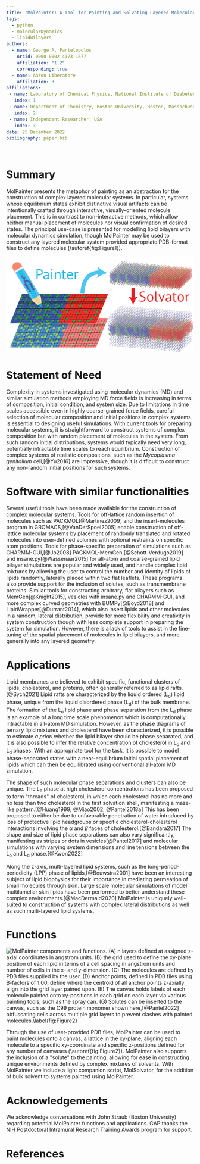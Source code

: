 ```yaml
---
title: 'MolPainter: A Tool for Painting and Solvating Layered Molecular Systems'
tags:
  - python
  - molecularDynamics
  - lipidBilayers
authors:
  - name: George A. Pantelopulos
    orcid: 0000-0002-4373-1677
    affiliation: "1,2"
    corresponding: true
  - name: Aaron Liberatore
    affiliation: 3
affiliations:
 - name: Laboratory of Chemical Physics, National Institute of Diabetes and Digestive and Kidney Diseases, National Institutes of Health, Bethesda, Maryland, USA
   index: 1
 - name: Department of Chemistry, Boston University, Boston, Massachusetts, USA
   index: 2
 - name: Independent Researcher, USA
   index: 3
date: 25 December 2022
bibliography: paper.bib

---
```


# Summary

MolPainter presents the metaphor of painting as an abstraction for the construction of complex layered molecular systems. In particular, systems whose equilibrium states exhibit distinctive visual artifacts can be intentionally crafted through interactive, visually-oriented molecule placement. This is in contrast to non-interactive methods, which allow neither manual placement of molecules nor visual confirmation of desired states. The principal use-case is presented for modelling lipid bilayers with molecular dynamics simulation, though MolPainter may be used to construct any layered molecular system provided appropriate PDB-format files to define molecules (\autoref{fig:Figure1}).

![MolPainter uses xy-plane grids at defined z-positions and allows the user to paint user-supplied PDB files into these grids to define a molecular system. MolSolvator solvates these systems after construction.\label{fig:Figure1}](figures/MolPainterGraphic.png)

# Statement of Need

Complexity in systems investigated using molecular dynamics (MD) and similar simulation methods employing MD force fields is increasing in terms of composition, initial condition, and system size. Due to limitations in time scales accessible even in highly coarse-grained force fields, careful selection of molecular composition and initial positions in complex systems is essential to designing useful simulations. With current tools for preparing molecular systems, it is straightforward to construct systems of complex composition but with random placement of molecules in the system. From such random initial distributions, systems would typically need very long, potentially intractable time scales to reach equilibrium. Construction of complex systems of realistic compositions, such as the *Mycoplasma genitalium* cell,[@Yu2016] are impressive, though it is difficult to construct any non-random initial positions for such systems.

# Software with similar functionalities

Several useful tools have been made available for the construction of complex molecular systems. Tools for off-lattice random insertion of molecules such as PACKMOL[@Martinez2009] and the insert-molecules program in GROMACS,[@VanDerSpoel2005] enable construction of off-lattice molecular systems by placement of randomly translated and rotated molecules into user-defined volumes with optional restraints on specific atom positions. Tools for phase-specific preparation of simulations such as CHARMM-GUI,[@Jo2008] PACKMOL-MemGen,[@Schott-Verdugo2019] and insane.py[@Wassenaar2015] for all-atom and coarse-grained lipid bilayer simulations are popular and widely used, and handle complex lipid mixtures by allowing the user to control the number and identity of lipids of lipids randomly, laterally placed within two flat leaflets. These programs also provide support for the inclusion of solutes, such as transmembrane proteins. Similar tools for constructing arbitrary, flat bilayers such as MemGen[@Knight2015], vesicles with insane.py and CHARMM-GUI, and more complex curved geometries with BUMPy[@Boyd2018] and LipidWrapper[@Durrant2014], which also insert lipids and other molecules in a random, lateral distribution, provide for more flexibility and creativity in system construction though with less complete support in preparing the system for simulation. However, there is a lack of tools to assist in the fine-tuning of the spatial placement of molecules in lipid bilayers, and more generally into any layered geometry.


# Applications

Lipid membranes are believed to exhibit specific, functional clusters of lipids, cholesterol, and proteins, often generally referred to as lipid rafts.[@Sych2021] Lipid rafts are characterized by the liquid ordered ($\mathrm{L_o}$) lipid phase, unique from the liquid disordered phase ($\mathrm{L_d}$) of the bulk membrane. The formation of the $\mathrm{L_o}$ lipid phase and phase separation from the $\mathrm{L_d}$ phase is an example of a long time scale phenomenon which is computationally intractable in all-atom MD simulation. However, as the phase diagrams of ternary lipid mixtures and cholesterol have been characterized, it is possible to estimate *a priori* whether the lipid bilayer should be phase separated, and it is also possible to infer the relative concentration of cholesterol in $\mathrm{L_o}$ and $\mathrm{L_d}$ phases. With an appropriate tool for the task, it is possible to model phase-separated states with a near-equilibrium initial spatial placement of lipids which can then be equilibrated using conventional all-atom MD simulation.

The shape of such molecular phase separations and clusters can also be unique. The $\mathrm{L_o}$ phase at high cholesterol concentrations has been proposed to form "threads" of cholesterol, in which each cholesterol has no more and no less than two cholesterol in the first solvation shell, manifesting a maze-like pattern.[@Huang1999; @Miao2002; @Pantel2018a] This has been proposed to either be due to unfavorable penetration of water introduced by loss of protective lipid headgroups or specific cholesterol-cholesterol interactions involving the $\alpha$ and $\beta$ faces of cholesterol.[@Bandara2017] The shape and size of lipid phase separations can also vary significantly, manifesting as stripes or dots in vesicles[@Pantel2017] and molecular simulations with varying system dimensions and line tensions between the $\mathrm{L_o}$ and $\mathrm{L_d}$ phase.[@Kwon2022] 

Along the z-axis, multi-layered lipid systems, such as the long-period-periodicity (LPP) phase of lipids,[@Bouwstra2001] have been an interesting subject of lipid biophysics for their importance in mediating permeation of small molecules through skin. Large scale molecular simulations of model multilamellar skin lipids have been performed to better understand these complex environments.[@MacDermaid2020] MolPainter is uniquely well-suited to construction of systems with complex lateral distributions as well as such multi-layered lipid systems.

# Functions

![MolPainter components and functions. (A) *n* layers defined at assigned z-axial coordinates in angstrom units. (B) the grid used to define the xy-plane position of each lipid in terms of a cell spacing in angstrom units and number of cells in the x- and y-dimension. (C) The molecules are defined by PDB files supplied by the user. (D) Anchor points, defined in PDB files using B-factors of 1.00, define where the centroid of all anchor points z-axially align into the grid layer pained upon. (E) The canvas holds labels of each molecule painted onto xy-positions in each grid on each layer via various painting tools, such as the spray can. (G) Solutes can be inserted to the canvas, such as the C99 protein monomer shown here,[@Pantel2022] obfuscating cells across multiple grid layers to prevent clashes with painted molecules.\label{fig:Figure2}](figures/MolPainterObjectsAndFunctions.png)

Through the use of user-provided PDB files, MolPainter can be used to paint molecules onto a canvas, a lattice in the xy-plane, aligning each molecule to a specific xy-coordinate and specific z-positions defined for any number of canvases (\autoref{fig:Figure2}). MolPainter also supports the inclusion of a "solute" to the painting, allowing for ease in constructing unique environments defined by complex mixtures of solvents. With MolPainter we include a light companion script, MolSolvator, for the addition of bulk solvent to systems painted using MolPainter.

# Acknowledgements

We acknowledge conversations with John Straub (Boston University) regarding potential MolPainter functions and applications. GAP thanks the NIH Postdoctoral Intramural Research Training Awards program for support.

# References
